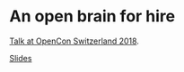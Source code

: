 # An open brain for hire

[Talk at OpenCon Switzerland 2018](https://openconswiss.github.io/).

[Slides](https://rawgit.com/betatim/talk-openconCH-2018/master/index.html?p=talk.md#1)
